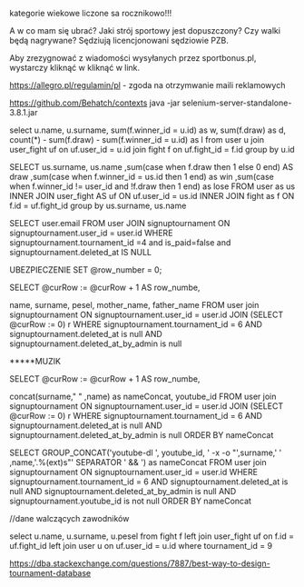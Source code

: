 kategorie wiekowe liczone sa rocznikowo!!!

A w co mam się ubrać? Jaki strój sportowy jest dopuszczony?
Czy walki będą nagrywane?
Sędziują licencjonowani sędziowie PZB.

Aby zrezygnować z wiadomości wysyłanych przez sportbonus.pl, wystarczy kliknąć w kliknąć w link.

https://allegro.pl/regulamin/pl - zgoda na otrzymwanie maili reklamowych

https://github.com/Behatch/contexts
java -jar selenium-server-standalone-3.8.1.jar

select u.name, u.surname,
  sum(f.winner_id = u.id) as w,
  sum(f.draw) as d,
  count(*) - sum(f.draw) - sum(f.winner_id = u.id) as l
from user u join user_fight uf on uf.user_id = u.id join fight f on uf.fight_id = f.id group by u.id

SELECT us.surname, us.name
  ,sum(case when f.draw then 1 else 0 end) AS draw
  ,sum(case when f.winner_id = us.id then 1 end) as win
  ,sum(case when f.winner_id != user_id and !f.draw then 1 end) as lose
FROM user as us
  INNER JOIN user_fight AS uf
    ON uf.user_id = us.id
  INNER JOIN fight as f
    ON f.id = uf.fight_id
group by us.surname, us.name

SELECT user.email
FROM user
JOIN signuptournament ON signuptournament.user_id = user.id
WHERE signuptournament.tournament_id =4 and is_paid=false and signuptournament.deleted_at IS NULL

UBEZPIECZENIE
SET @row_number = 0;
 
SELECT 
     @curRow := @curRow + 1 AS row_numbe,

name, surname, pesel, mother_name, father_name FROM user
join signuptournament ON signuptournament.user_id = user.id
JOIN    (SELECT @curRow := 0) r
WHERE signuptournament.tournament_id = 6
AND signuptournament.deleted_at is null 
AND signuptournament.deleted_at_by_admin is null

*****MUZIK

SELECT 
     @curRow := @curRow + 1 AS row_numbe,

concat(surname," " ,name) as nameConcat, youtube_id FROM user
join signuptournament ON signuptournament.user_id = user.id
JOIN    (SELECT @curRow := 0) r
WHERE signuptournament.tournament_id = 6
AND signuptournament.deleted_at is null 
AND signuptournament.deleted_at_by_admin is null
ORDER BY nameConcat

SELECT
  GROUP_CONCAT('youtube-dl ', youtube_id, ' -x -o "',surname,' ' ,name,'.%(ext)s"' SEPARATOR ' && ') as nameConcat FROM user
  join signuptournament ON signuptournament.user_id = user.id
WHERE signuptournament.tournament_id = 6
      AND signuptournament.deleted_at is null
      AND signuptournament.deleted_at_by_admin is null
      AND signuptournament.youtube_id is not null
ORDER BY nameConcat

//dane walczących zawodników

select u.name, u.surname, u.pesel
from fight f
left join user_fight uf on f.id = uf.fight_id
left join user u on uf.user_id = u.id
where tournament_id = 9

https://dba.stackexchange.com/questions/7887/best-way-to-design-tournament-database